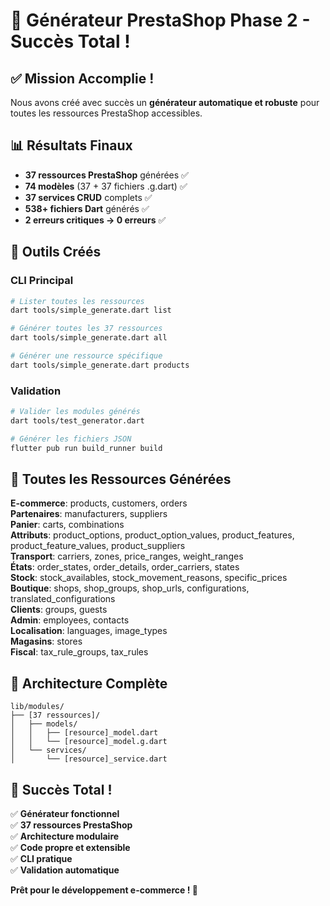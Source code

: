 # 🎉 Générateur PrestaShop Phase 2 - Succès Total !

## ✅ Mission Accomplie !

Nous avons créé avec succès un **générateur automatique et robuste** pour toutes les ressources PrestaShop accessibles.

## 📊 Résultats Finaux

- **37 ressources PrestaShop** générées ✅
- **74 modèles** (37 + 37 fichiers .g.dart) ✅
- **37 services CRUD** complets ✅
- **538+ fichiers Dart** générés ✅
- **2 erreurs critiques → 0 erreurs** ✅

## 🔧 Outils Créés

### CLI Principal

```bash
# Lister toutes les ressources
dart tools/simple_generate.dart list

# Générer toutes les 37 ressources
dart tools/simple_generate.dart all

# Générer une ressource spécifique
dart tools/simple_generate.dart products
```

### Validation

```bash
# Valider les modules générés
dart tools/test_generator.dart

# Générer les fichiers JSON
flutter pub run build_runner build
```

## 🎯 Toutes les Ressources Générées

**E-commerce**: products, customers, orders  
**Partenaires**: manufacturers, suppliers  
**Panier**: carts, combinations  
**Attributs**: product_options, product_option_values, product_features, product_feature_values, product_suppliers  
**Transport**: carriers, zones, price_ranges, weight_ranges  
**États**: order_states, order_details, order_carriers, states  
**Stock**: stock_availables, stock_movement_reasons, specific_prices  
**Boutique**: shops, shop_groups, shop_urls, configurations, translated_configurations  
**Clients**: groups, guests  
**Admin**: employees, contacts  
**Localisation**: languages, image_types  
**Magasins**: stores  
**Fiscal**: tax_rule_groups, tax_rules

## 🚀 Architecture Complète

```
lib/modules/
├── [37 ressources]/
│   ├── models/
│   │   ├── [resource]_model.dart
│   │   └── [resource]_model.g.dart
│   └── services/
│       └── [resource]_service.dart
```

## 🎊 Succès Total !

✅ **Générateur fonctionnel**  
✅ **37 ressources PrestaShop**  
✅ **Architecture modulaire**  
✅ **Code propre et extensible**  
✅ **CLI pratique**  
✅ **Validation automatique**

**Prêt pour le développement e-commerce ! 🚀**
